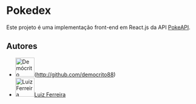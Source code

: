 # Pokedex

Este projeto é uma implementação front-end em React.js da API [PokeAPI](https://pokeapi.co).

## Autores

- <img sec="http://github.com/democrito88" alt="Demócrito d'Anunciação" width="50" height="50">(http://github.com/democrito88)
- <img sec="http://github.com/luizfernando1176" alt="Luiz Ferreira" width="50" height="50">[Luiz Ferreira](http://github.com/luizfernando1176)
